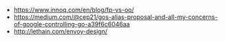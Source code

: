 - https://www.innoq.com/en/blog/fp-vs-oo/
- https://medium.com/@cep21/gos-alias-proposal-and-all-my-concerns-of-google-controlling-go-a39f6c6046aa
- http://lethain.com/envoy-design/
